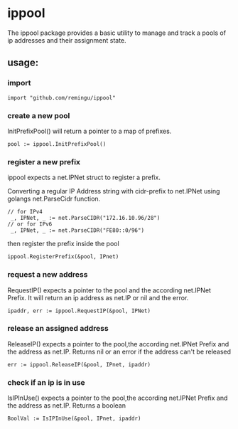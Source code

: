 # ippool

The ippool package provides a basic utility to manage and track a pools of ip addresses and their assignment state.

## usage:

### import

```
import "github.com/remingu/ippool"
```


### create a new pool 

InitPrefixPool() will return a pointer to a map of prefixes.

```
pool := ippool.InitPrefixPool()
``` 

### register a new prefix

ippool expects a net.IPNet struct to register a prefix.

Converting a regular IP Address string with cidr-prefix to net.IPNet using golangs net.ParseCidr function.


```
// for IPv4
 _, IPNet, _ := net.ParseCIDR("172.16.10.96/28")
// or for IPv6
 _, IPNet, _ := net.ParseCIDR("FE80::0/96")

``` 

then register the prefix inside the pool

``` 
ippool.RegisterPrefix(&pool, IPnet)
```




### request a new address 

RequestIP() expects a pointer to the pool and the according net.IPNet Prefix.
It will return an ip address as net.IP or nil and the error.

```
ipaddr, err := ippool.RequestIP(&pool, IPNet)
```

### release an assigned address

ReleaseIP() expects a pointer to the pool,the according net.IPNet Prefix and the address as net.IP.
Returns nil or an error if the address can't be released

```
err := ippool.ReleaseIP(&pool, IPnet, ipaddr)
```

### check if an ip is in use

IsIPInUse() expects a pointer to the pool,the according net.IPNet Prefix and the address as net.IP.
Returns a boolean

```
BoolVal := IsIPInUse(&pool, IPnet, ipaddr)
```